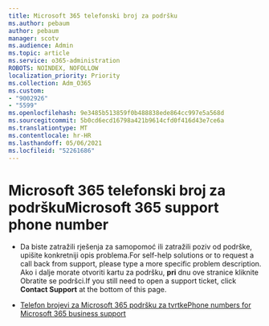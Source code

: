 ```yaml
---
title: Microsoft 365 telefonski broj za podršku
ms.author: pebaum
author: pebaum
manager: scotv
ms.audience: Admin
ms.topic: article
ms.service: o365-administration
ROBOTS: NOINDEX, NOFOLLOW
localization_priority: Priority
ms.collection: Adm_O365
ms.custom:
- "9002926"
- "5599"
ms.openlocfilehash: 9e3485b513859f0b488838ede864cc997e5a568d
ms.sourcegitcommit: 5b0cd6ecd16798a421b9614cfd0f416d43e7ce6a
ms.translationtype: MT
ms.contentlocale: hr-HR
ms.lasthandoff: 05/06/2021
ms.locfileid: "52261686"
---
```

# <a name="microsoft-365-support-phone-number"></a><span data-ttu-id="79f78-102">Microsoft 365 telefonski broj za podršku</span><span class="sxs-lookup"><span data-stu-id="79f78-102">Microsoft 365 support phone number</span></span>

- <span data-ttu-id="79f78-103">Da biste zatražili rješenja za samopomoć ili zatražili poziv od podrške, upišite konkretniji opis problema.</span><span class="sxs-lookup"><span data-stu-id="79f78-103">For self-help solutions or to request a call back from support, please type a more specific problem description.</span></span>  <span data-ttu-id="79f78-104">Ako i dalje morate otvoriti kartu za podršku, **pri** dnu ove stranice kliknite Obratite se podršci.</span><span class="sxs-lookup"><span data-stu-id="79f78-104">If you still need to open a support ticket, click **Contact Support** at the bottom of this page.</span></span>

- [<span data-ttu-id="79f78-105">Telefon brojevi za Microsoft 365 podršku za tvrtke</span><span class="sxs-lookup"><span data-stu-id="79f78-105">Phone numbers for Microsoft 365 business support</span></span>](/microsoft-365/admin/contact-support-for-business-products?view=o365-worldwide&tabs=phone)
